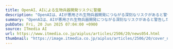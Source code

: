 ```yaml
---
title: OpenAI、AIによる生物兵器開発リスクに警鐘
description: "OpenAIは、AIが悪用され生物兵器開発につながる深刻なリスクがあると警告した。同社の将来のAIモデルは専門知識のない人物による生物学的脅威の作成を可能にする恐れがあるという。有害リクエストの拒否や専門家との連携、疑わしい行為の監視などの多角的な対策を講じ、社会全体の防御力向上も提唱している。"
summary: "OpenAIは、AIが悪用され生物兵器開発につながる深刻なリスクがあると警告した。同社の将来のAIモデルは専門知識のない人物による生物学的脅威の作成を可能にする恐れがあるという。有害リクエストの拒否や専門家との連携、疑わしい行為の監視などの多角的な対策を講じ、社会全体の防御力向上も提唱している。"
pubDate: Fri, 20 Jun 2025 07:04:00 +0900
source: ITmedia AI
url: https://www.itmedia.co.jp/aiplus/articles/2506/20/news054.html
thumbnail: "https://image.itmedia.co.jp/aiplus/articles/2506/20/cover_news054.jpg"
---
```


